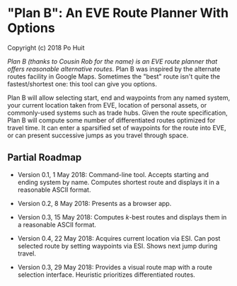 # "Plan B": An EVE Route Planner With Options
Copyright (c) 2018 Po Huit

*Plan B (thanks to Cousin Rob for the name) is an EVE route
planner that offers reasonable alternative routes.* Plan B
was inspired by the alternate routes facility in Google
Maps. Sometimes the "best" route isn't quite the
fastest/shortest one: this tool can give you options.

Plan B will allow selecting start, end and waypoints from
any named system, your current location taken from EVE,
location of personal assets, or commonly-used systems such
as trade hubs. Given the route specification, Plan B will
compute some number of differentiated routes optimized for
travel time. It can enter a sparsified set of waypoints for
the route into EVE, or can present successive jumps as you
travel through space.

## Partial Roadmap

* Version 0.1, 1 May 2018: Command-line tool. Accepts
  starting and ending system by name. Computes shortest
  route and displays it in a reasonable ASCII format.

* Version 0.2, 8 May 2018: Presents as a browser app.

* Version 0.3, 15 May 2018: Computes *k*-best routes
  and displays them in a reasonable ASCII format.

* Version 0.4, 22 May 2018: Acquires current location via
  ESI. Can post selected route by setting waypoints via ESI.
  Shows next jump during travel.

* Version 0.3, 29 May 2018: Provides a visual route map with
  a route selection interface. Heuristic prioritizes
  differentiated routes.

